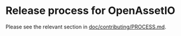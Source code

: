 # Release process for OpenAssetIO

Please see the relevant section in
[doc/contributing/PROCESS.md](doc/contributing/PROCESS.md#release-process).
